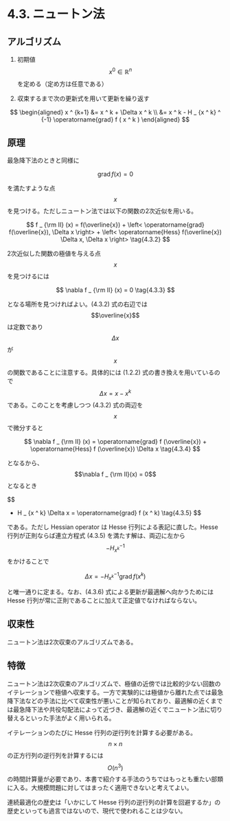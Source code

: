 # 4.3. ニュートン法

## アルゴリズム

1. 初期値$$x ^ 0 \in \mathbb{R} ^ n$$を定める（定め方は任意である）

2. 収束するまで次の更新式を用いて更新を繰り返す

$$
\begin{aligned}
x ^ {k+1} &= x ^ k + \Delta x ^ k \\
&= x ^ k - H _ {x ^ k} ^ {-1} \operatorname{grad} f ( x ^ k )
\end{aligned}
$$

## 原理

最急降下法のときと同様に

$$
\operatorname{grad} f (x) = 0 \tag{4.3.1}
$$

を満たすような点$$x$$を見つける。ただしニュートン法では以下の関数の2次近似を用いる。

$$
f _ {\rm II} (x)  
= f(\overline{x}) + \left< \operatorname{grad} f(\overline{x}), \Delta x \right> + \left< \operatorname{Hess} f(\overline{x}) \Delta x, \Delta x \right> \tag{4.3.2}
$$

2次近似した関数の極値を与える点$$x$$を見つけるには

$$
\nabla f _ {\rm II} (x) = 0 \tag{4.3.3}
$$

となる場所を見つければよい。\(4.3.2\) 式の右辺では$$\overline{x}$$は定数であり$$\Delta x$$が$$x$$の関数であることに注意する。具体的には \(1.2.2\) 式の書き換えを用いているので $$\Delta x = x - x ^ k$$である。このことを考慮しつつ \(4.3.2\) 式の両辺を$$x$$で微分すると

$$
\nabla f _ {\rm II} (x) = \operatorname{grad} f (\overline{x}) + \operatorname{Hess} f (\overline{x}) \Delta x \tag{4.3.4}
$$

となるから、$$\nabla f _ {\rm II}(x) = 0$$となるとき

$$
- H _ {x ^ k} \Delta x = \operatorname{grad} f (x ^ k) \tag{4.3.5}
$$

である。ただし Hessian operator は Hesse 行列による表記に直した。Hesse 行列が正則ならば連立方程式 \(4.3.5\) を満たす解は、両辺に左から$$- H _{x ^ k} ^ {-1}$$をかけることで

$$
\Delta x = - H _ {x ^ k} ^ {-1} \operatorname{grad} f (x ^ k) \tag{4.3.6}
$$

と唯一通りに定まる。なお、\(4.3.6\) 式による更新が最適解へ向かうためには Hesse 行列が常に正則であることに加えて正定値でなければならない。

## 収束性

ニュートン法は2次収束のアルゴリズムである。

## 特徴

ニュートン法は2次収束のアルゴリズムで、極値の近傍では比較的少ない回数のイテレーションで極値へ収束する。一方で実験的には極値から離れた点では最急降下法などの手法に比べて収束性が悪いことが知られており、最適解の近くまでは最急降下法や共役勾配法によって近づき、最適解の近くでニュートン法に切り替えるといった手法がよく用いられる。

イテレーションのたびに Hesse 行列の逆行列を計算する必要がある。$$n \times n$$の正方行列の逆行列を計算するには$$O(n ^ 3)$$の時間計算量が必要であり、本書で紹介する手法のうちではもっとも重たい部類に入る。大規模問題に対してはまったく適用できないと考えてよい。

連続最適化の歴史は「いかにして Hesse 行列の逆行列の計算を回避するか」の歴史といっても過言ではないので、現代で使われることは少ない。

